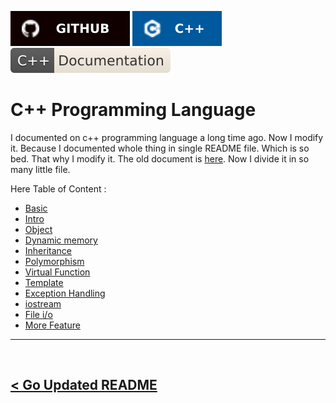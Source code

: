 ![github](./../asset/badge/github.svg) ![cpp-object-oriented-programming](./../asset/badge/cpp_icon_bgblue_textwhite.svg)
![cpp-documentation](./../asset/badge/cpp-documentation.svg)

# C++ Programming Language

I documented on c++ programming language a long time ago. Now I modify it. Because I documented whole thing in single README file. Which is so bed. That why I modify it. The old document is [here](./OLDREADME.md). Now I divide it in so many little file.

Here Table of Content : 

- [Basic](./00.basic/00.basic.md)
- [Intro](./01.intro/01.intro.md)
- [Object](./02.object/object.md)
- [Dynamic memory](./03.dynamic_memory/03.dynamic_memory.md)
- [Inheritance](./04.inheritance/04.inheritance.md)
- [Polymorphism](./05.polymorphism/05.polymorphism.md)
- [Virtual Function](./06.virtual_function.cpp/06.virtual_function.md)
- [Template](./07.template/07.template.md)
- [Exception Handling](08.exception_handling/08.exception_handling.md)
- [iostream](09.iostream/09.iostream.md)
- [File i/o](10.file_i_o/file_i_o.md)
- [More Feature](11.more_feature/11.more_feature.md)


<hr />
<br />

[< Go Updated README](./../README.md)
---------